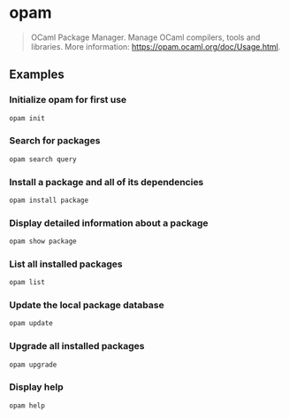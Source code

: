 # opam

> OCaml Package Manager. Manage OCaml compilers, tools and libraries. More information: <https://opam.ocaml.org/doc/Usage.html>.

## Examples

### Initialize opam for first use

```bash
opam init
```

### Search for packages

```bash
opam search query
```

### Install a package and all of its dependencies

```bash
opam install package
```

### Display detailed information about a package

```bash
opam show package
```

### List all installed packages

```bash
opam list
```

### Update the local package database

```bash
opam update
```

### Upgrade all installed packages

```bash
opam upgrade
```

### Display help

```bash
opam help
```
